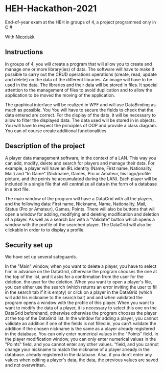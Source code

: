 # HEH-Hackathon-2021
 End-of-year exam at the HEH in groups of 4, a project programmed only in C #

With [Nicoriskk](https://github.com/nicorisk)

## Instructions
In groups of 4, you will create a program that will allow you to create and manage one or more
library(ies) of data. The software will have to make it possible to carry out the CRUD operations
operations (create, read, update and delete) on the data of the different libraries. An image will have to be
used in the data. The libraries and their data will be stored in files. It
special attention to the management of files to avoid duplication and to allow the application to be moved
the moving of the application.


The graphical interface will be realized in WPF and will use DataBinding as much as possible. You
You will have to secure the fields to check that the data entered are correct. For the display of the
data, it will be necessary to allow to filter the displayed data. The data used will be stored in
in objects. You will have to respect the principles of OOP and provide a class diagram.
You can of course create additional functionalities

## Description of the project

A player data management software, in the context of a LAN.
This way you can add, modify, delete and search for players and manage their data.
For example, a player will have an IRL identity (Name, First name, Nationality, Mail) and "In Game" (Nickname,
Games, Pro or Amateur, his logo/profile picture, and the points he accumulated during the LAN).
Each player will be included in a single file that will centralize all data in the form of
a database in a text file.

The main window of the program will have a DataGrid with all the players, and
the following data: First name, Nickname, Name, Nationality, Mail, Status (Pro or Amateur), Games, Points.
There will also be buttons that will open a window for adding, modifying and deleting
modification and deletion of a player. As well as a search bar with a "Validate" button
which opens a window with the profile of the searched player. The DataGrid will also be clickable in order to
to display a profile.

## Security set up
We have set up several safeguards.

In the "Main" window, when you want to delete a player, you have to select him in advance on the
DataGrid, otherwise the program chooses the one at the top of the list, and it asks for a confirmation from the user for the deletion.
the user for the deletion. When you want to open a player's file, you can either use the
search (which returns an error inviting the user to fill in the search tab if it is empty)
or click on a player in the DataGrid (which will add his nickname to the search bar) and
and when validated the program opens a window with the profile of this player. When you want to
want to modify the data of a player, it is necessary to select this one on the DataGrid beforehand, otherwise
otherwise the program chooses the player at the top of the DataGrid list.
In the window for adding a player, you cannot validate an addition if one of the fields is not filled in,
you can't validate the addition if the chosen nickname is the same as a player already registered in the
database. You can only enter numerical values in the "Points" field.
In the player modification window, you can only enter numerical values in the "Points" field, and you cannot enter any other values.
"field, and you cannot change your nickname to match the nickname of a player already in the database.
already registered in the database. Also, if you don't enter any values when editing a player's data, the
data, the previous values are saved and not overwritten.

